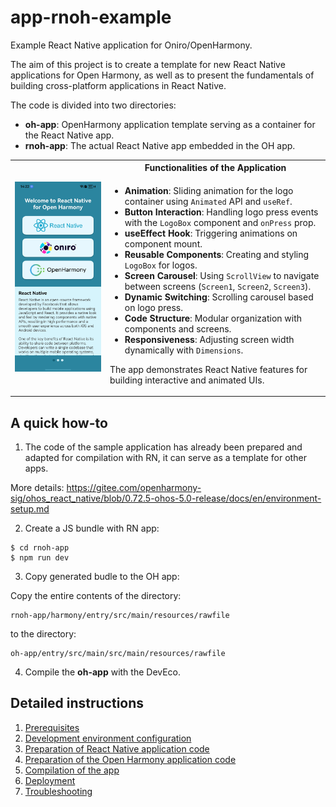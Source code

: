 # app-rnoh-example

Example React Native application for Oniro/OpenHarmony.

The aim of this project is to create a template for new React Native applications for Open Harmony, as well as to present the fundamentals of building cross-platform applications in React Native.

The code is divided into two directories:

- **oh-app**: OpenHarmony application template serving as a container for the React Native app.
- **rnoh-app**: The actual React Native app embedded in the OH app.

<table>
    <tr>
        <td rowspan="2">
            <img src="doc/rnoh-app.jpg" alt="App Screenshot" width="350">
        </td>
        <th>Functionalities of the Application</th>
    </tr>
    <tr>
        <td>
            <ul>
                <li><strong>Animation</strong>: Sliding animation for the logo container using <code>Animated</code> API and <code>useRef</code>.</li>
                <li><strong>Button Interaction</strong>: Handling logo press events with the <code>LogoBox</code> component and <code>onPress</code> prop.</li>
                <li><strong>useEffect Hook</strong>: Triggering animations on component mount.</li>
                <li><strong>Reusable Components</strong>: Creating and styling <code>LogoBox</code> for logos.</li>
                <li><strong>Screen Carousel</strong>: Using <code>ScrollView</code> to navigate between screens (<code>Screen1</code>, <code>Screen2</code>, <code>Screen3</code>).</li>
                <li><strong>Dynamic Switching</strong>: Scrolling carousel based on logo press.</li>
                <li><strong>Code Structure</strong>: Modular organization with components and screens.</li>
                <li><strong>Responsiveness</strong>: Adjusting screen width dynamically with <code>Dimensions</code>.</li>
            </ul>
            <p>The app demonstrates React Native features for building interactive and animated UIs.</p>
        </td>
    </tr>
</table>

## A quick how-to

1. The code of the sample application has already been prepared and adapted for compilation with RN, it can serve as a template for other apps.

More details:
https://gitee.com/openharmony-sig/ohos_react_native/blob/0.72.5-ohos-5.0-release/docs/en/environment-setup.md

2. Create a JS bundle with RN app: 
```
$ cd rnoh-app
$ npm run dev
```
3. Copy generated budle to the OH app:

Copy the entire contents of the directory:
```
rnoh-app/harmony/entry/src/main/resources/rawfile
``` 
to the directory:
```
oh-app/entry/src/main/src/main/resources/rawfile
```
4. Compile the **oh-app** with the DevEco.


## Detailed instructions

1. [Prerequisites](doc/prerequisites.md)
2. [Development environment configuration](doc/development-environment-configuration.md)
3. [Preparation of React Native application code](doc/react-native-application-code.md)
4. [Preparation of the Open Harmony application code](doc/open-harmony-application-code.md)
5. [Compilation of the app](doc/compilation.md)
6. [Deployment](doc/deployment.md)
7. [Troubleshooting](doc/troubleshooting.md)

